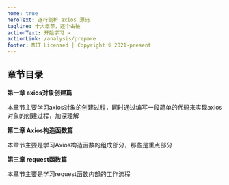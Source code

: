 ```yaml
---
home: true
heroText: 逐行剖析 axios 源码
tagline: 十大章节，逐个击破
actionText: 开始学习 →
actionLink: /analysis/prepare
footer: MIT Licensed | Copyright © 2021-present
---
```


## 章节目录

**第一章 axios对象创建篇**

本章节主要学习axios对象的创建过程，同时通过编写一段简单的代码来实现axios对象的创建过程，加深理解


**第二章 Axios构造函数篇**

本章节主要是学习Axios构造函数的组成部分，那些是重点部分


**第三章 request函数篇**

本章节主要是学习request函数内部的工作流程